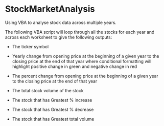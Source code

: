 # StockMarketAnalysis

Using VBA to analyse stock data across multiple years. 

The following VBA script will loop through all the stocks for each year and across each worksheet to give the following outputs:

  * The ticker symbol

  * Yearly change from opening price at the beginning of a given year to the closing price at the end of that year where conditional formatting will highlight positive change in green and negative change in red

  * The percent change from opening price at the beginning of a given year to the closing price at the end of that year

  * The total stock volume of the stock

  * The stock that has Greatest % increase
 
  * The stock that has Greatest % decrease
  
  * The stock that has Greatest total volume
